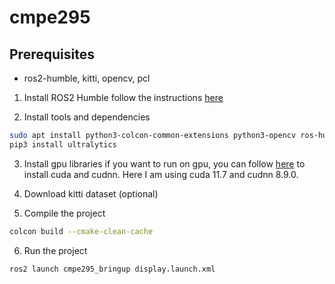 # cmpe295

## Prerequisites

- ros2-humble, kitti, opencv, pcl

1. Install ROS2 Humble
follow the instructions [here](https://docs.ros.org/en/humble/Installation.html)

2. Install tools and dependencies
```bash
sudo apt install python3-colcon-common-extensions python3-opencv ros-humble-pcl python3-colcon-common-extensions ros-humble-vision_msgs
pip3 install ultralytics
```
3. Install gpu libraries if you want to run on gpu, you can follow [here](https://docs.nvidia.com/cuda/cuda-installation-guide-linux/index.html#ubuntu-installation) to install cuda and cudnn. Here I am using cuda 11.7 and cudnn 8.9.0.

4. Download kitti dataset (optional)

5. Compile the project
```bash
colcon build --cmake-clean-cache
```

6. Run the project
```bash
ros2 launch cmpe295_bringup display.launch.xml
```